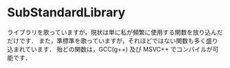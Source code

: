 # SubStandardLibrary

ライブラリを歌っていますが，現状は単に私が頻繁に使用する関数を放り込んだだけです．
また，準標準を歌っていますが，それほどではない関数も多く盛り込まれています．
殆どの関数は，GCC(g++) 及び MSVC++ でコンパイルが可能です．
